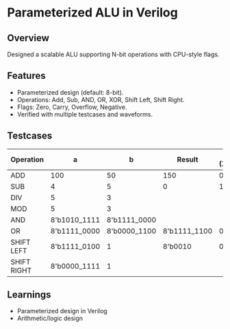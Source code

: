# Parameterized ALU in Verilog

## Overview
Designed a scalable ALU supporting N-bit operations with CPU-style flags.

## Features
- Parameterized design (default: 8-bit).
- Operations: Add, Sub, AND, OR, XOR, Shift Left, Shift Right.
- Flags: Zero, Carry, Overflow, Negative.
- Verified with multiple testcases and waveforms.
## Testcases

| Operation  |  a      |  b      | Result | Flags (Z,C,V,N) |
|------------|---------|---------|--------|----------------|
| ADD        | 100       | 50       | 150      | 0,0,0,0        |
| SUB        | 4      | 5       | 0      | 1,0,0,0        |
| DIV        | 5      | 3      |          |                 |
| MOD          |5       |3     |    |                  |
| AND        | 8'b1010_1111   |   8'b1111_0000  |    |         |
| OR         | 8'b1111_0000  | 8'b0000_1100  | 8'b1111_1100 | 0,0,0,0        |
| SHIFT LEFT | 8'b1111_0100  | 1       | 8'b0010 | 0,0,0,0        |
|SHIFT RIGHT | 8'b0000_1111   | 1   |  | |
  

## Learnings
- Parameterized design in Verilog
- Arithmetic/logic design





